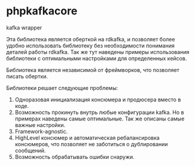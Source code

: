 # phpkafkacore
kafka wrapper

Эта библиотека является оберткой на rdkafka, и позволяет более удобно использовать библиотеку без необходимости понимания
деталей работы rdkafka. Так же тут наведены примеры использования библиотеки с оптимальными настройками для определенных кейсов.

Библиотека является независимой от фреймворков, что позволяет писать обертки.

Библиотеки решает следующие проблемы:
1) Одноразовая инициализация консюмера и продюсера вместо в коде.
2) Возможность прокинуть внутрь любые конфигурации kafka. Но в примерах наведены самые оптимальные. Так же описаны самые важные настройки.
3) Framework-agnostic.
4) HighLevel консюмер и автоматическая ребалансировка консюмеров, что позволяет не заботиться о дублировании сообщений.
5) Возможность обрабатывать ошибки снаружи.


